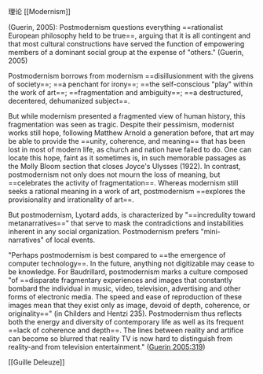 理论
[[Modernism]]


(Guerin, 2005):
Postmodernism questions everything ==rationalist European philosophy held to be true==, arguing that it is all contingent and that most cultural constructions have served the function of empowering members of a dominant social group at the expense of "others." (Guerin, 2005)

Postmodernism borrows from modernism 
==disillusionment with the givens of society==; 
==a penchant for irony==; 
==the self-conscious "play" within the work of art==; 
==fragmentation and ambiguity==; 
==a destructured, decentered, dehumanized subject==.

But while modernism presented a fragmented view of human history, this fragmentation was seen as tragic. Despite their pessimism, modernist works still hope, following Matthew Arnold a generation before, that art may be able to provide the ==unity, coherence, and meaning== that has been lost in most of modern life, as church and nation have failed to do. One can locate this hope, faint as it sometimes is, in such memorable passages as the Molly Bloom section that closes Joyce's Ulysses (1922). In contrast, postmodernism not only does not mourn the loss of meaning, but ==celebrates the activity of fragmentation==. Whereas modernism still seeks a rational meaning in a work of art, postmodernism ==explores the provisionality and irrationality of art==.

But postmodernism, Lyotard adds, is characterized by "==incredulity toward metanarratives==" that serve to mask the contradictions and instabilities inherent in any social organization. Postmodernism prefers "mini-narratives" of local events.

"Perhaps postmodernism is best compared to ==the emergence of computer technology==. In the future, anything not digitizable may cease to be knowledge. For Baudrillard, postmodernism marks a culture composed "of ==disparate fragmentary experiences and images that constantly bombard the individual in music, video, television, advertising and other forms of electronic media. The speed and ease of reproduction of these images mean that they exist only as image, devoid of depth, coherence, or originality==" (in Childers and Hentzi 235). Postmodernism thus reflects both the energy and diversity of contemporary life as well as its frequent ==lack of coherence and depth==. The lines between reality and artifice can become so blurred that reality TV is now hard to distinguish from reality-and from television entertainment." ([Guerin 2005:319](zotero://open-pdf/library/items/5DFVY3L3?page=319))

[[Guille Deleuze]]
